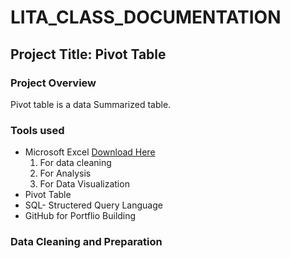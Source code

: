 # LITA_CLASS_DOCUMENTATION

## Project Title: Pivot Table

### Project Overview
Pivot table is a data Summarized table.

### Tools used
- Microsoft Excel [Download Here](https://www.microsoft.com)
  1. For data cleaning
  2. For Analysis
  3. For Data Visualization
- Pivot Table
- SQL- Structered Query Language
- GitHub for Portflio Building

### Data Cleaning and Preparation
